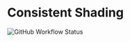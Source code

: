 # Consistent Shading

![GitHub Workflow Status](https://img.shields.io/github/workflow/status/ugudango/consistent-shading/build?style=for-the-badge)
